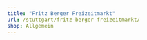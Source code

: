 ```yaml
---
title: "Fritz Berger Freizeitmarkt"
url: /stuttgart/fritz-berger-freizeitmarkt/
shop: Allgemein
---
```

